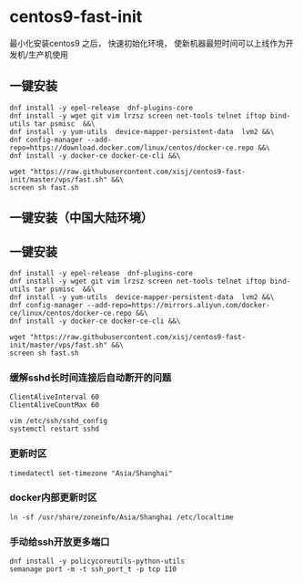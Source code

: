 # centos9-fast-init
最小化安装centos9 之后， 快速初始化环境， 使新机器最短时间可以上线作为开发机/生产机使用

## 一键安装

```
dnf install -y epel-release  dnf-plugins-core
dnf install -y wget git vim lrzsz screen net-tools telnet iftop bind-utils tar psmisc  &&\
dnf install -y yum-utils  device-mapper-persistent-data  lvm2 &&\
dnf config-manager --add-repo=https://download.docker.com/linux/centos/docker-ce.repo &&\
dnf install -y docker-ce docker-ce-cli &&\

wget "https://raw.githubusercontent.com/xisj/centos9-fast-init/master/vps/fast.sh" &&\
screen sh fast.sh 

```

## 一键安装（中国大陆环境）

## 一键安装

```
dnf install -y epel-release  dnf-plugins-core
dnf install -y wget git vim lrzsz screen net-tools telnet iftop bind-utils tar psmisc  &&\
dnf install -y yum-utils  device-mapper-persistent-data  lvm2 &&\
dnf config-manager --add-repo=https://mirrors.aliyun.com/docker-ce/linux/centos/docker-ce.repo &&\
dnf install -y docker-ce docker-ce-cli &&\

wget "https://raw.githubusercontent.com/xisj/centos9-fast-init/master/vps/fast.sh" &&\
screen sh fast.sh 

```

### 缓解sshd长时间连接后自动断开的问题
```
ClientAliveInterval 60
ClientAliveCountMax 60
```
```
vim /etc/ssh/sshd_config
systemctl restart sshd
```

### 更新时区
```
timedatectl set-timezone "Asia/Shanghai"

```

### docker内部更新时区
```
ln -sf /usr/share/zoneinfo/Asia/Shanghai /etc/localtime 
```


### 手动给ssh开放更多端口
```
dnf install -y policycoreutils-python-utils
semanage port -m -t ssh_port_t -p tcp 110
```



 
